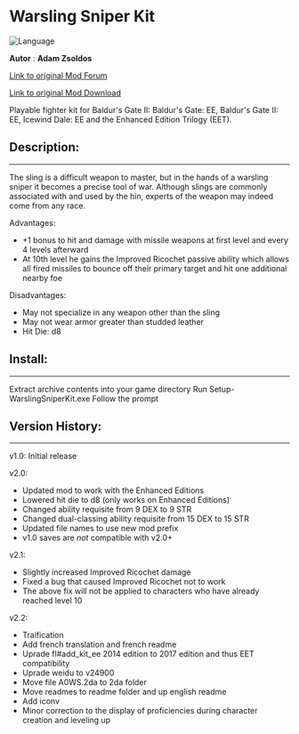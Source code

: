 # Warsling Sniper Kit

![Language](https://img.shields.io/static/v1?label=language&message=english%20%7C%20french%20%7C%20&color=informational)

**Autor** : **Adam Zsoldos**

[Link to original Mod Forum](http://www.shsforums.net/topic/46480-warsling-sniper-kit-for-fighters/)

[Link to original Mod Download](http://www.shsforums.net/files/file/935-warsling-sniper-kit-for-fighters/)

Playable fighter kit for Baldur's Gate II:
Baldur's Gate: EE, Baldur's Gate II: EE, Icewind Dale: EE and the Enhanced Edition Trilogy (EET).


## Description:
------------

The sling is a difficult weapon to master, but in the hands of a
warsling sniper it becomes a precise tool of war. Although slings
are commonly associated with and used by the hin, experts of the
weapon may indeed come from any race.

Advantages:

- +1 bonus to hit and damage with missile weapons at first level
  and every 4 levels afterward
- At 10th level he gains the Improved Ricochet passive ability
  which allows all fired missiles to bounce off their primary
  target and hit one additional nearby foe

Disadvantages:

- May not specialize in any weapon other than the sling
- May not wear armor greater than studded leather
- Hit Die: d8


## Install:
--------

Extract archive contents into your game directory
Run Setup-WarslingSniperKit.exe
Follow the prompt


## Version History:
----------------

v1.0: Initial release

v2.0:
- Updated mod to work with the Enhanced Editions
- Lowered hit die to d8 (only works on Enhanced Editions)
- Changed ability requisite from 9 DEX to 9 STR
- Changed dual-classing ability requisite from 15 DEX to 15 STR
- Updated file names to use new mod prefix
- v1.0 saves are *not* compatible with v2.0+

v2.1:
- Slightly increased Improved Ricochet damage
- Fixed a bug that caused Improved Ricochet not to work
- The above fix will not be applied to characters who have already
  reached level 10

v2.2:
- Traification
- Add french translation and french readme
- Uprade fl#add_kit_ee 2014 edition to 2017 edition and thus EET compatibility
- Uprade weidu to v24900
- Move file A0WS.2da to 2da folder
- Move readmes to readme folder and up english readme
- Add iconv
- Minor correction to the display of proficiencies during character creation and leveling up
